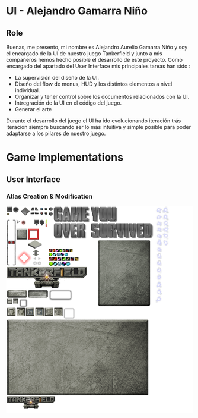 # UI - Alejandro Gamarra Niño
## Role
Buenas, me presento, mi nombre es Alejandro Aurelio Gamarra Niño y soy el encargado de la UI de nuestro juego Tankerfield y junto a mis compañeros hemos hecho posible el desarrollo de este proyecto. Como encargado del apartado del User Interface mis principales tareas han sido :

* La supervisión del diseño de la UI.
* Diseño del flow de menus, HUD y los distintos elementos a nivel individual.
* Organizar y tener control sobre los documentos relacionados con la UI.
* Intregración de la UI en el código del juego.
* Generar el arte 


Durante el desarrollo del juego el UI ha ido evolucionando iteración trás iteración siempre buscando ser lo más intuitiva y simple posible para poder adaptarse a los pilares de nuestro juego.

# Game Implementations
## User Interface
### Atlas Creation & Modification 
![enter image description here](https://github.com/gamificalostudio/Tankerfield/blob/development/Tankerfield/Game/textures/ui/atlas.png?raw=true)
<!--stackedit_data:
eyJoaXN0b3J5IjpbLTEwOTM4NTU2NjQsNTc1Mzc3NzgzLC0xNj
MxNzc5MzMsMjA3NDkyNDM0NCwxNTI2MDcwNDQxXX0=
-->